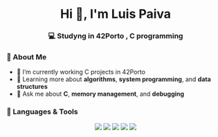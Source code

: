 <!-- Profile README for Luis Paiva -->

<h1 align="center">Hi 👋, I'm Luis Paiva</h1>
<h3 align="center">💻 Studyng in 42Porto , C programming </h3>


### 🧭 About Me
- 🔭 I’m currently working C projects in 42Porto  
- 🌱 Learning more about **algorithms**, **system programming**, and **data structures**  
- 💬 Ask me about **C**, **memory management**, and **debugging**  

### 🧰 Languages & Tools
<p align="center">
  <img src="https://img.shields.io/badge/C-00599C?style=for-the-badge&logo=c&logoColor=white" />
  <img src="https://img.shields.io/badge/Git-F05032?style=for-the-badge&logo=git&logoColor=white" />
  <img src="https://img.shields.io/badge/Linux-FCC624?style=for-the-badge&logo=linux&logoColor=black" />
  <img src="https://img.shields.io/badge/VSCode-0078D4?style=for-the-badge&logo=visual-studio-code&logoColor=white" />
  <img src="https://img.shields.io/badge/Makefile-000000?style=for-the-badge&logo=gnu&logoColor=white" />
</p> 

